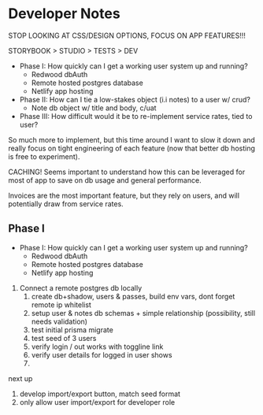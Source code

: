 # Developer Notes

STOP LOOKING AT CSS/DESIGN OPTIONS, FOCUS ON APP FEATURES!!!

STORYBOOK > STUDIO > TESTS > DEV

- Phase I:  How quickly can I get a working user system up and running?
  - Redwood dbAuth
  - Remote hosted postgres database
  - Netlify app hosting
- Phase II: How can I tie a low-stakes object (i.i notes) to a user w/ crud?
  - Note db object w/ title and body, c/uat
- Phase III: How difficult would it be to re-implement service rates, tied to user?

So much more to implement, but this time around I want to slow it down and really focus on tight engineering of each feature (now that better db hosting is free to experiment).

CACHING!  Seems important to understand how this can be leveraged for most of app to save on db usage and general performance.

Invoices are the most important feature, but they rely on users, and will potentially draw from service rates.

## Phase I

- Phase I:  How quickly can I get a working user system up and running?
  - Redwood dbAuth
  - Remote hosted postgres database
  - Netlify app hosting

1. Connect a remote postgres db locally
   1. create db+shadow, users & passes, build env vars, dont forget remote ip whitelist
   2. setup user & notes db schemas + simple relationship (possibility, still needs validation)
   3. test initial prisma migrate
   4. test seed of 3 users
   5. verify login / out works with toggline link
   6. verify user details for logged in user shows
   7.

next up

1. develop import/export button, match seed format
2. only allow user import/export for developer role
